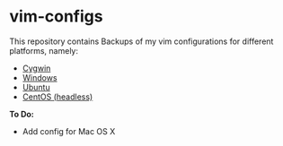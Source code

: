 # vim-configs

This repository contains Backups of my vim configurations for different platforms, namely:

 - [Cygwin](http://superuser.com/questions/345180/install-vim-in-cygwin)
 - [Windows](http://www.vim.org/download.php#pc)
 - [Ubuntu](https://help.ubuntu.com/community/VimHowto)
 - [CentOS (headless)](https://www.digitalocean.com/community/tutorials/installing-and-using-the-vim-text-editor-on-a-cloud-server)

**To Do:**
- Add config for Mac OS X
